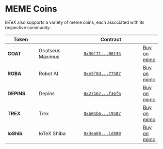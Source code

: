 # MEME Coins

IoTeX also supports a variety of meme coins, each associated with its respective community:

<table><thead><tr><th width="124">Token</th><th width="211"></th><th width="253">Contract</th><th></th></tr></thead><tbody><tr><td><strong>GOAT</strong></td><td>Goatseus Maximus</td><td><a href="https://iotexscan.io/token/0x36f7feee4ebe42eca1f2e21e4b63ca5b3ec00f35"><code>0x36f7f...00f35</code></a></td><td><a href="https://mimo.exchange/?inputCurrency=IOTX&#x26;outputCurrency=0x36f7feee4ebe42eca1f2e21e4b63ca5b3ec00f35">Buy on mimo</a></td></tr><tr><td><strong>ROBA</strong></td><td>Robot AI</td><td><a href="https://iotexscan.io/token/0xe5f8dbf17c9ec8eb327d191dba74e36970877587"><code>0xe5f8d...77587</code></a></td><td><a href="https://mimo.exchange/?inputCurrency=IOTX&#x26;outputCurrency=0xe5f8dbf17c9ec8eb327d191dba74e36970877587">Buy on mimo</a></td></tr><tr><td><strong>DEPINS</strong></td><td>Depins</td><td><a href="https://iotexscan.io/token/0x2716789482ea21b15ee9bb6c07dc8251150f36f6"><code>0x27167...f36f6</code></a></td><td><a href="https://mimo.exchange/?inputCurrency=IOTX&#x26;outputCurrency=0x2716789482ea21b15ee9bb6c07dc8251150f36f6">Buy on mimo</a></td></tr><tr><td><strong>TREX</strong></td><td>Trex</td><td><a href="https://iotexscan.io/token/0xb01b6e19c4b26810c7bd98879c8854f7e0519507"><code>0xb01b6...19507</code></a></td><td><a href="https://mimo.exchange/?inputCurrency=IOTX&#x26;outputCurrency=0xb01b6e19c4b26810c7bd98879c8854f7e0519507">Buy on mimo</a></td></tr><tr><td><strong>IoShib</strong></td><td>IoTeX Shiba</td><td><a href="https://iotexscan.io/token/0x3ea683354bf8d359cd9ec6e08b5aec291d71d880"><code>0x3ea68...1d880</code></a></td><td><a href="https://mimo.exchange/?inputCurrency=IOTX&#x26;outputCurrency=0x3ea683354bf8d359cd9ec6e08b5aec291d71d880">Buy on mimo</a></td></tr></tbody></table>
